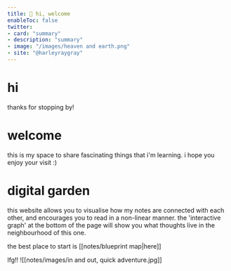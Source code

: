 ```yaml
---
title: 📡 hi, welcome
enableToc: false
twitter:
- card: "summary"
- description: "summary"
- image: "/images/heaven and earth.png"
- site: "@harleyraygray"
---
```


# hi
thanks for stopping by!


# welcome
this is my space to share fascinating things that i'm learning. i hope you enjoy your visit :) 

# digital garden
this website allows you to visualise how my notes are connected with each other, and encourages you to read in a non-linear manner. the 'interactive graph' at the bottom of the page will show you what thoughts live in the neighbourhood of this one.

the best place to start is [[notes/blueprint map|here]]

lfg!!
![[notes/images/in and out, quick adventure.jpg]]